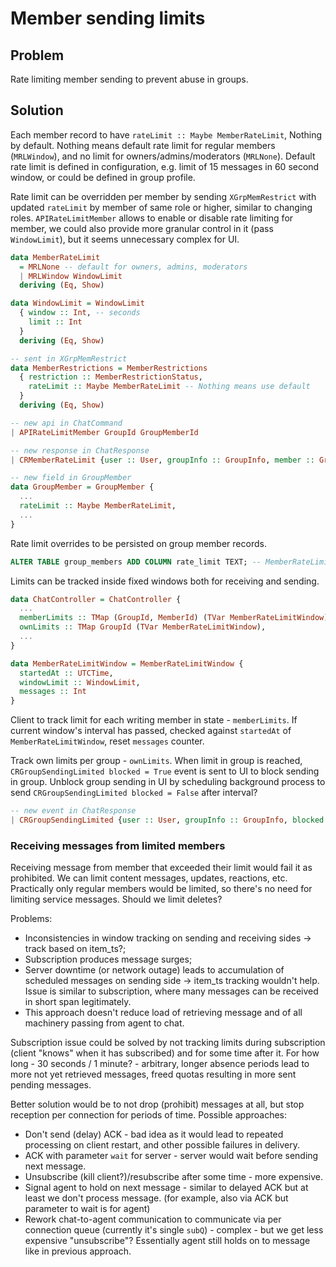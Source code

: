 # Member sending limits

## Problem

Rate limiting member sending to prevent abuse in groups.

## Solution

Each member record to have `rateLimit :: Maybe MemberRateLimit`, Nothing by default. Nothing means default rate limit for regular members (`MRLWindow`), and no limit for owners/admins/moderators (`MRLNone`). Default rate limit is defined in configuration, e.g. limit of 15 messages in 60 second window, or could be defined in group profile.

Rate limit can be overridden per member by sending `XGrpMemRestrict` with updated `rateLimit` by member of same role or higher, similar to changing roles. `APIRateLimitMember` allows to enable or disable rate limiting for member, we could also provide more granular control in it (pass `WindowLimit`), but it seems unnecessary complex for UI.

```haskell
data MemberRateLimit
  = MRLNone -- default for owners, admins, moderators
  | MRLWindow WindowLimit
  deriving (Eq, Show)

data WindowLimit = WindowLimit
  { window :: Int, -- seconds
    limit :: Int
  }
  deriving (Eq, Show)

-- sent in XGrpMemRestrict
data MemberRestrictions = MemberRestrictions
  { restriction :: MemberRestrictionStatus,
    rateLimit :: Maybe MemberRateLimit -- Nothing means use default
  }
  deriving (Eq, Show)

-- new api in ChatCommand
| APIRateLimitMember GroupId GroupMemberId

-- new response in ChatResponse
| CRMemberRateLimit {user :: User, groupInfo :: GroupInfo, member :: GroupMember}

-- new field in GroupMember
data GroupMember = GroupMember {
  ...
  rateLimit :: Maybe MemberRateLimit,
  ...
}
```

Rate limit overrides to be persisted on group member records.

```sql
ALTER TABLE group_members ADD COLUMN rate_limit TEXT; -- MemberRateLimit JSON encoded
```

Limits can be tracked inside fixed windows both for receiving and sending.

```haskell
data ChatController = ChatController {
  ...
  memberLimits :: TMap (GroupId, MemberId) (TVar MemberRateLimitWindow),
  ownLimits :: TMap GroupId (TVar MemberRateLimitWindow),
  ...
}

data MemberRateLimitWindow = MemberRateLimitWindow {
  startedAt :: UTCTime,
  windowLimit :: WindowLimit,
  messages :: Int
}
```

Client to track limit for each writing member in state - `memberLimits`. If current window's interval has passed, checked against `startedAt` of `MemberRateLimitWindow`, reset `messages` counter.

Track own limits per group - `ownLimits`. When limit in group is reached, `CRGroupSendingLimited blocked = True` event is sent to UI to block sending in group. Unblock group sending in UI by scheduling background process to send `CRGroupSendingLimited blocked = False` after interval?

```haskell
-- new event in ChatResponse
| CRGroupSendingLimited {user :: User, groupInfo :: GroupInfo, blocked :: Bool}
```

### Receiving messages from limited members

Receiving message from member that exceeded their limit would fail it as prohibited. We can limit content messages, updates, reactions, etc. Practically only regular members would be limited, so there's no need for limiting service messages. Should we limit deletes?

Problems:

- Inconsistencies in window tracking on sending and receiving sides -> track based on item_ts?;
- Subscription produces message surges;
- Server downtime (or network outage) leads to accumulation of scheduled messages on sending side -> item_ts tracking wouldn't help. Issue is similar to subscription, where many messages can be received in short span legitimately.
- This approach doesn't reduce load of retrieving message and of all machinery passing from agent to chat.

Subscription issue could be solved by not tracking limits during subscription (client "knows" when it has subscribed) and for some time after it. For how long - 30 seconds / 1 minute? - arbitrary, longer absence periods lead to more not yet retrieved messages, freed quotas resulting in more sent pending messages.

Better solution would be to not drop (prohibit) messages at all, but stop reception per connection for periods of time. Possible approaches:

- Don't send (delay) ACK - bad idea as it would lead to repeated processing on client restart, and other possible failures in delivery.
- ACK with parameter `wait` for server - server would wait before sending next message.
- Unsubscribe (kill client?)/resubscribe after some time - more expensive.
- Signal agent to hold on next message - similar to delayed ACK but at least we don't process message. (for example, also via ACK but parameter to wait is for agent)
- Rework chat-to-agent communication to communicate via per connection queue (currently it's single `subQ`) - complex - but we get less expensive "unsubscribe"? Essentially agent still holds on to message like in previous approach.
